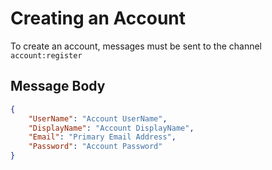 # Creating an Account
To create an account, messages must be sent to the channel `account:register`

## Message Body
```json
{
	"UserName": "Account UserName",
	"DisplayName": "Account DisplayName",
	"Email": "Primary Email Address",
	"Password": "Account Password"
}
```